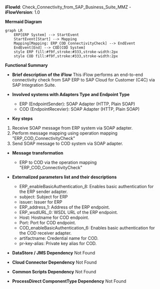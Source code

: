 **iFlowId**: Check_Connectivity_from_SAP_Business_Suite_MMZ - **iFlowVersion**: 1.0

**Mermaid Diagram**
```mermaid
graph LR
    ERP[ERP System] --> StartEvent
    StartEvent[Start] --> Mapping
    Mapping[Mapping: ERP_COD_ConnectivityCheck] --> EndEvent
    EndEvent[End] --> COD[COD System]
    style ERP fill:#f9f,stroke:#333,stroke-width:2px
    style COD fill:#f9f,stroke:#333,stroke-width:2px
```
**Functional Summary**
- **Brief description of the iFlow**
  This iFlow performs an end-to-end connectivity check from SAP ERP to SAP Cloud for Customer (C4C) via SAP Integration Suite.

- **Involved systems with Adapters Type and Endpoint Type**
    - ERP (EndpointSender): SOAP Adapter (HTTP, Plain SOAP)
    - COD (EndpointRecevier): SOAP Adapter (HTTP, Plain SOAP)

- **Key steps**
1.  Receive SOAP message from ERP system via SOAP adapter.
2.  Perform message mapping using operation mapping "ERP_COD_ConnectivityCheck"
3.  Send SOAP message to COD system via SOAP adapter.

- **Message transformation**
    - ERP to COD via the operation mapping "ERP_COD_ConnectivityCheck"

- **Externalized parameters list and their descriptions**
    - ERP_enableBasicAuthentication_8: Enables basic authentication for the ERP sender adapter.
    - subject: Subject for ERP
    - issuer: Issuer for ERP
    - ERP_address_1: Address of the ERP endpoint.
    - ERP_wsdlURL_0: WSDL URL of the ERP endpoint.
    - Host: Hostname for COD endpoint.
    - Port: Port for COD endpoint.
    - COD_enableBasicAuthentication_6: Enables basic authentication for the COD receiver adapter.
    - artifactname: Credential name for COD.
    - pr-key-alias: Private key alias for COD.

- **DataStore / JMS Dependency**
  Not Found

- **Cloud Connector Dependency**
  Not Found

- **Common Scripts Dependency**
  Not Found

- **ProcessDirect ComponentType Dependency**
  Not Found